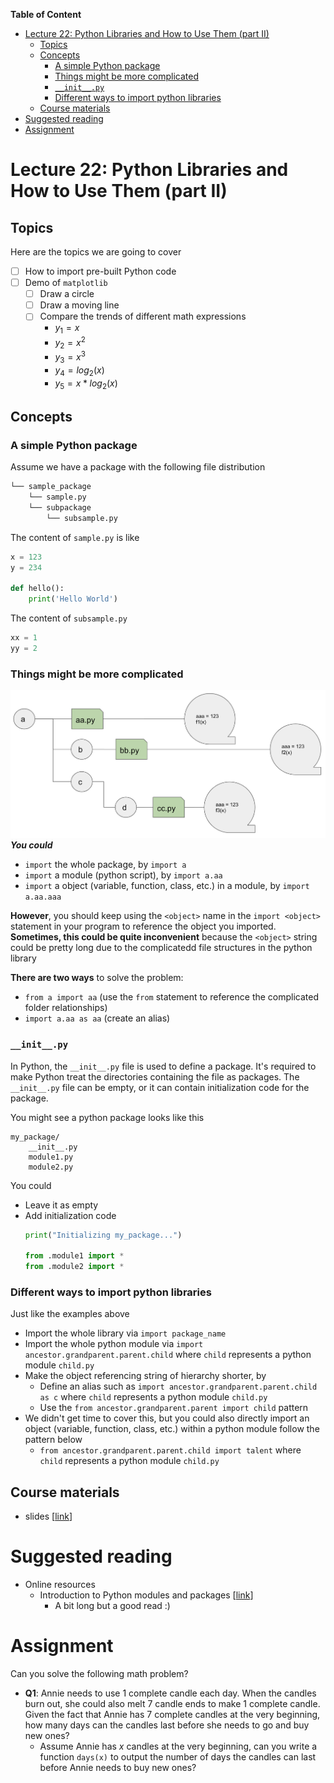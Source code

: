 
**Table of Content**
- [Lecture 22: Python Libraries and How to Use Them (part II)](#lecture-22-python-libraries-and-how-to-use-them-part-ii)
  - [Topics](#topics)
  - [Concepts](#concepts)
    - [A simple Python package](#a-simple-python-package)
    - [Things might be more complicated](#things-might-be-more-complicated)
    - [`__init__.py`](#__init__py)
    - [Different ways to import python libraries](#different-ways-to-import-python-libraries)
  - [Course materials](#course-materials)
- [Suggested reading](#suggested-reading)
- [Assignment](#assignment)

# Lecture 22: Python Libraries and How to Use Them (part II)

## Topics
Here are the topics we are going to cover
* [ ] How to import pre-built Python code
* [ ] Demo of `matplotlib`
  * [ ] Draw a circle
  * [ ] Draw a moving line
  * [ ] Compare the trends of different math expressions
    * $y_1 = x$
    * $y_2 = x^2$
    * $y_3 = x^3$
    * $y_4 = log_2(x)$
    * $y_5 = x * log_2(x)$


## Concepts
### A simple Python package
Assume we have a package with the following file distribution
```md
└── sample_package
    └── sample.py
    └── subpackage
        └── subsample.py
```
The content of `sample.py` is like
```python
x = 123
y = 234

def hello():
    print('Hello World')
```

The content of `subsample.py`
```python
xx = 1
yy = 2
```

### Things might be more complicated
![](./library_tree.png)
***You could***
* `import` the whole package, by `import a`
* `import` a module (python script), by `import a.aa`
* `import` a object (variable, function, class, etc.) in a module, by `import a.aa.aaa`


**However**, you should keep using the `<object>` name in the `import <object>` statement in your program to reference the object you imported. **Sometimes, this could be quite inconvenient** because the `<object>` string could be pretty long due to the complicatedd file structures in the python library

**There are two ways** to solve the problem:
* `from a import aa` (use the `from` statement to reference the complicated folder relationships)
* `import a.aa as aa` (create an alias)

### `__init__.py`
In Python, the `__init__.py` file is used to define a package. It's required to make Python treat the directories containing the file as packages. The `__init__.py` file can be empty, or it can contain initialization code for the package.

You might see a python package looks like this
```
my_package/
    __init__.py
    module1.py
    module2.py
```

You could 
* Leave it as empty
* Add initialization code
  ```python
  print("Initializing my_package...")

  from .module1 import *
  from .module2 import *
  ```

### Different ways to import python libraries
Just like the examples above
* Import the whole library via `import package_name`
* Import the whole python module via `import ancestor.grandparent.parent.child` where `child` represents a python module `child.py`
* Make the object referencing string of hierarchy shorter, by
  *  Define an alias such as `import ancestor.grandparent.parent.child as c` where `child` represents a python module `child.py`
  *  Use the `from ancestor.grandparent.parent import child` pattern
* We didn't get time to cover this, but you could also directly import an object (variable, function, class, etc.) within a python module follow the pattern below
  * `from ancestor.grandparent.parent.child import talent` where `child` represents a python module `child.py`

## Course materials
* slides [[link](https://docs.google.com/presentation/d/12gJBpGx0VQnQB85JdMk--SNVcTJc0zdUx3cWQDwSQSM/edit?usp=sharing)]

# Suggested reading
* Online resources
  * Introduction to Python modules and packages [[link](https://realpython.com/python-modules-packages/)]
    * A bit long but a good read :)

# Assignment
Can you solve the following math problem?
* **Q1**: Annie needs to use 1 complete candle each day. When the candles burn out, she could also melt 7 candle ends to make 1 complete candle. Given the fact that Annie has 7 complete candles at the very beginning, how many days can the candles last before she needs to go and buy new ones?
  * Assume Annie has $x$ candles at the very beginning, can you write a function `days(x)` to output the number of days the candles can last before Annie needs to buy new ones?
